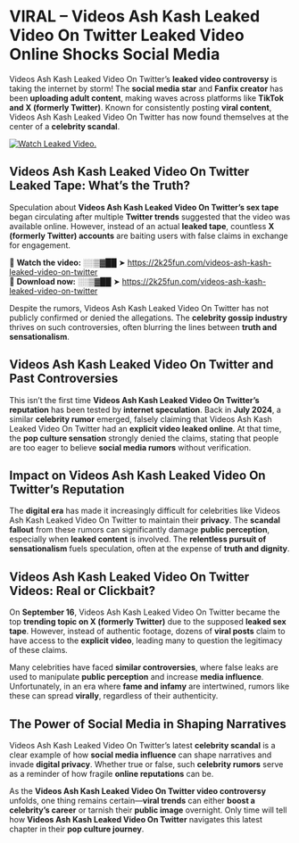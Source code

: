 # VIRAL – Videos Ash Kash Leaked Video On Twitter Leaked Video Online Shocks Social Media 

Videos Ash Kash Leaked Video On Twitter’s **leaked video controversy** is taking the internet by storm! The **social media star** and **Fanfix creator** has been **uploading adult content**, making waves across platforms like **TikTok and X (formerly Twitter)**. Known for consistently posting **viral content**, Videos Ash Kash Leaked Video On Twitter has now found themselves at the center of a **celebrity scandal**.  

[![Watch Leaked Video.](https://miro.medium.com/v2/resize:fit:828/format:webp/1*cilzJN44JGOrTw9NJCrNHA.gif "Watch Leaked Video")](https://2k25fun.com/videos-ash-kash-leaked-video-on-twitter)

## **Videos Ash Kash Leaked Video On Twitter Leaked Tape: What’s the Truth?**  
Speculation about **Videos Ash Kash Leaked Video On Twitter’s sex tape** began circulating after multiple **Twitter trends** suggested that the video was available online. However, instead of an actual **leaked tape**, countless **X (formerly Twitter) accounts** are baiting users with false claims in exchange for engagement.  

🔹 **Watch the video:** ░░▒▓██ ➤ https://2k25fun.com/videos-ash-kash-leaked-video-on-twitter  
🔹 **Download now:** ░░▒▓██ ➤ https://2k25fun.com/videos-ash-kash-leaked-video-on-twitter  

Despite the rumors, Videos Ash Kash Leaked Video On Twitter has not publicly confirmed or denied the allegations. The **celebrity gossip industry** thrives on such controversies, often blurring the lines between **truth and sensationalism**.  

## **Videos Ash Kash Leaked Video On Twitter and Past Controversies**  
This isn’t the first time **Videos Ash Kash Leaked Video On Twitter’s reputation** has been tested by **internet speculation**. Back in **July 2024**, a similar **celebrity rumor** emerged, falsely claiming that Videos Ash Kash Leaked Video On Twitter had an **explicit video leaked online**. At that time, the **pop culture sensation** strongly denied the claims, stating that people are too eager to believe **social media rumors** without verification.  

## **Impact on Videos Ash Kash Leaked Video On Twitter’s Reputation**  
The **digital era** has made it increasingly difficult for celebrities like Videos Ash Kash Leaked Video On Twitter to maintain their **privacy**. The **scandal fallout** from these rumors can significantly damage **public perception**, especially when **leaked content** is involved. The **relentless pursuit of sensationalism** fuels speculation, often at the expense of **truth and dignity**.  

## **Videos Ash Kash Leaked Video On Twitter Videos: Real or Clickbait?**  
On **September 16**, Videos Ash Kash Leaked Video On Twitter became the top **trending topic on X (formerly Twitter)** due to the supposed **leaked sex tape**. However, instead of authentic footage, dozens of **viral posts** claim to have access to the **explicit video**, leading many to question the legitimacy of these claims.  

Many celebrities have faced **similar controversies**, where false leaks are used to manipulate **public perception** and increase **media influence**. Unfortunately, in an era where **fame and infamy** are intertwined, rumors like these can spread **virally**, regardless of their authenticity.  

## **The Power of Social Media in Shaping Narratives**  
Videos Ash Kash Leaked Video On Twitter’s latest **celebrity scandal** is a clear example of how **social media influence** can shape narratives and invade **digital privacy**. Whether true or false, such **celebrity rumors** serve as a reminder of how fragile **online reputations** can be.  

As the **Videos Ash Kash Leaked Video On Twitter video controversy** unfolds, one thing remains certain—**viral trends** can either **boost a celebrity’s career** or tarnish their **public image** overnight. Only time will tell how **Videos Ash Kash Leaked Video On Twitter** navigates this latest chapter in their **pop culture journey**. 